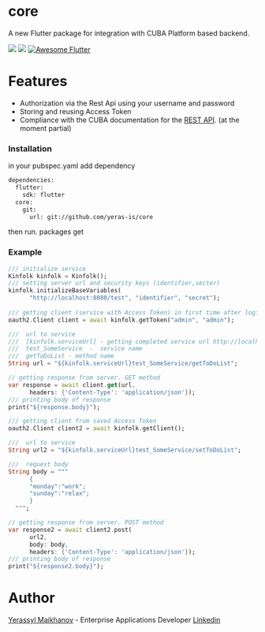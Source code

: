 # core

A new Flutter package for integration with CUBA Platform based backend.

<a href="https://github.com/yeras-is/core/blob/master/LICENSE"><img src="https://img.shields.io/badge/license-APACHE2.0-blue.svg?longCache=true&style=flat-square"></a>
   <a href="https://flutter.dev"><img src="https://img.shields.io/badge/Built%20for-Flutter-blue.svg?longCache=true&style=flat-square"></a>
  <a href="https://github.com/Solido/awesome-flutter">
   <img alt="Awesome Flutter" src="https://img.shields.io/badge/Awesome-Flutter-blue.svg?longCache=true&style=flat-square" />
</a>

# Features
  - Authorization via the Rest Api using your username and password
  - Storing and reusing Access Token
  - Compliance with the CUBA documentation for the [REST API](https://doc.cuba-platform.com/restapi-7.2/). (at the moment partial)

### Installation

in your pubspec.yaml add dependency

```sh
dependencies:
  flutter:
    sdk: flutter
  core:
    git:
      url: git://github.com/yeras-is/core
```
then run.  packages get

### Example 

```dart
/// initialize service
Kinfolk kinfolk = Kinfolk();
/// setting server url and security keys (identifier,secter)
kinfolk.initializeBaseVariables(
      "http://localhost:8080/test", "identifier", "secret");
      
/// getting client (service with Access Token) in first time after login
oauth2.Client client = await kinfolk.getToken("admin", "admin");

///  url to service 
///  [kinfolk.serviceUrl] - getting completed service url http://localhost:8080/test/v2/services/
///  test_SomeService  -  service name 
///  getToDoList - method name
String url = "${kinfolk.serviceUrl}test_SomeService/getToDoList";

// getting response from server. GET method
var response = await client.get(url,
      headers: {'Content-Type': 'application/json'});
/// printing body of response
print("${response.body}");

/// getting client from saved Access Token
oauth2.Client client2 = await kinfolk.getClient();

///  url to service 
String url2 = "${kinfolk.serviceUrl}test_SomeService/setToDoList";

///  request body 
String body = """
      {
      "monday":"work";
      "sunday":"relax";
      }
  """;

// getting response from server. POST method
var response2 = await client2.post(
      url2,
      body: body,
      headers: {'Content-Type': 'application/json'});
/// printing body of response
print("${response2.body}");
```


# Author
[Yerassyl Maikhanov](https://yeras-is.github.io/) - Enterprise Applications Developer [Linkedin](https://www.linkedin.com/in/yerassyl-maikhanov-52558b185/)

